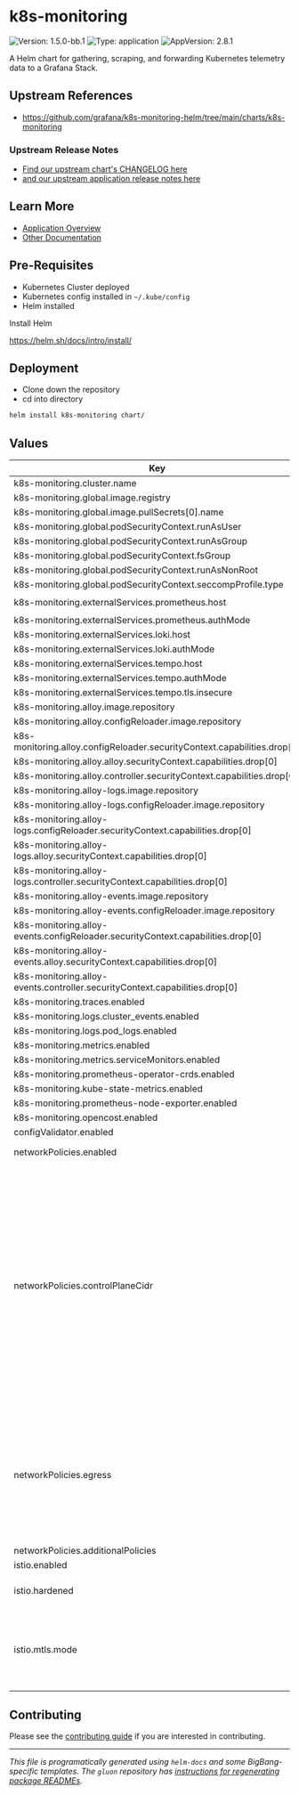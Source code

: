<!-- Warning: Do not manually edit this file. See notes on gluon + helm-docs at the end of this file for more information. -->
# k8s-monitoring

![Version: 1.5.0-bb.1](https://img.shields.io/badge/Version-1.5.0--bb.1-informational?style=flat-square) ![Type: application](https://img.shields.io/badge/Type-application-informational?style=flat-square) ![AppVersion: 2.8.1](https://img.shields.io/badge/AppVersion-2.8.1-informational?style=flat-square)

A Helm chart for gathering, scraping, and forwarding Kubernetes telemetry data to a Grafana Stack.

## Upstream References

* <https://github.com/grafana/k8s-monitoring-helm/tree/main/charts/k8s-monitoring>

### Upstream Release Notes

- [Find our upstream chart's CHANGELOG here](https://github.com/grafana/k8s-monitoring-helm/releases/)
- [and our upstream application release notes here](https://github.com/grafana/alloy/blob/main/docs/sources/release-notes.md?plain=1)

## Learn More
* [Application Overview](docs/overview.md)
* [Other Documentation](docs/)

## Pre-Requisites

* Kubernetes Cluster deployed
* Kubernetes config installed in `~/.kube/config`
* Helm installed

Install Helm

https://helm.sh/docs/intro/install/

## Deployment

* Clone down the repository
* cd into directory
```bash
helm install k8s-monitoring chart/
```

## Values

| Key | Type | Default | Description |
|-----|------|---------|-------------|
| k8s-monitoring.cluster.name | string | `"bigbang"` |  |
| k8s-monitoring.global.image.registry | string | `"registry1.dso.mil"` |  |
| k8s-monitoring.global.image.pullSecrets[0].name | string | `"private-registry"` |  |
| k8s-monitoring.global.podSecurityContext.runAsUser | int | `473` |  |
| k8s-monitoring.global.podSecurityContext.runAsGroup | int | `473` |  |
| k8s-monitoring.global.podSecurityContext.fsGroup | int | `473` |  |
| k8s-monitoring.global.podSecurityContext.runAsNonRoot | bool | `true` |  |
| k8s-monitoring.global.podSecurityContext.seccompProfile.type | string | `"RuntimeDefault"` |  |
| k8s-monitoring.externalServices.prometheus.host | string | `"monitoring-monitoring-kube-prometheus.monitoring.svc.cluster.local:9090"` |  |
| k8s-monitoring.externalServices.prometheus.authMode | string | `"none"` |  |
| k8s-monitoring.externalServices.loki.host | string | `"logging-loki.logging.svc.cluster.local:3100"` |  |
| k8s-monitoring.externalServices.loki.authMode | string | `"none"` |  |
| k8s-monitoring.externalServices.tempo.host | string | `"tempo-tempo.tempo.svc.cluster.local:4317"` |  |
| k8s-monitoring.externalServices.tempo.authMode | string | `"none"` |  |
| k8s-monitoring.externalServices.tempo.tls.insecure | bool | `true` |  |
| k8s-monitoring.alloy.image.repository | string | `"ironbank/opensource/grafana/alloy"` |  |
| k8s-monitoring.alloy.configReloader.image.repository | string | `"ironbank/opensource/jimmidyson/configmap-reload"` |  |
| k8s-monitoring.alloy.configReloader.securityContext.capabilities.drop[0] | string | `"ALL"` |  |
| k8s-monitoring.alloy.alloy.securityContext.capabilities.drop[0] | string | `"ALL"` |  |
| k8s-monitoring.alloy.controller.securityContext.capabilities.drop[0] | string | `"ALL"` |  |
| k8s-monitoring.alloy-logs.image.repository | string | `"ironbank/opensource/grafana/alloy"` |  |
| k8s-monitoring.alloy-logs.configReloader.image.repository | string | `"ironbank/opensource/jimmidyson/configmap-reload"` |  |
| k8s-monitoring.alloy-logs.configReloader.securityContext.capabilities.drop[0] | string | `"ALL"` |  |
| k8s-monitoring.alloy-logs.alloy.securityContext.capabilities.drop[0] | string | `"ALL"` |  |
| k8s-monitoring.alloy-logs.controller.securityContext.capabilities.drop[0] | string | `"ALL"` |  |
| k8s-monitoring.alloy-events.image.repository | string | `"ironbank/opensource/grafana/alloy"` |  |
| k8s-monitoring.alloy-events.configReloader.image.repository | string | `"ironbank/opensource/jimmidyson/configmap-reload"` |  |
| k8s-monitoring.alloy-events.configReloader.securityContext.capabilities.drop[0] | string | `"ALL"` |  |
| k8s-monitoring.alloy-events.alloy.securityContext.capabilities.drop[0] | string | `"ALL"` |  |
| k8s-monitoring.alloy-events.controller.securityContext.capabilities.drop[0] | string | `"ALL"` |  |
| k8s-monitoring.traces.enabled | bool | `true` |  |
| k8s-monitoring.logs.cluster_events.enabled | bool | `false` |  |
| k8s-monitoring.logs.pod_logs.enabled | bool | `false` |  |
| k8s-monitoring.metrics.enabled | bool | `true` |  |
| k8s-monitoring.metrics.serviceMonitors.enabled | bool | `false` |  |
| k8s-monitoring.prometheus-operator-crds.enabled | bool | `false` |  |
| k8s-monitoring.kube-state-metrics.enabled | bool | `false` |  |
| k8s-monitoring.prometheus-node-exporter.enabled | bool | `false` |  |
| k8s-monitoring.opencost.enabled | bool | `false` |  |
| configValidator.enabled | bool | `false` |  |
| networkPolicies.enabled | bool | `false` | Toggle networkPolicies |
| networkPolicies.controlPlaneCidr | string | `"0.0.0.0/0"` | Control Plane CIDR, defaults to 0.0.0.0/0, use `kubectl get endpoints -n default kubernetes` to get the CIDR range needed for your cluster Must be an IP CIDR range (x.x.x.x/x - ideally with /32 for the specific IP of a single endpoint, broader range for multiple masters/endpoints) Used by package NetworkPolicies to allow Kube API access |
| networkPolicies.egress | object | `{}` | NetworkPolicy selectors and ports for egress to downstream telemetry ingestion services. These should be uncommented and overridden if any of these values deviate from the Big Bang defaults. |
| networkPolicies.additionalPolicies | list | `[]` |  |
| istio.enabled | bool | `false` |  |
| istio.hardened | object | `{"customServiceEntries":[],"enabled":false,"outboundTrafficPolicyMode":"REGISTRY_ONLY"}` | Default peer authentication values |
| istio.mtls.mode | string | `"STRICT"` | STRICT = Allow only mutual TLS traffic, PERMISSIVE = Allow both plain text and mutual TLS traffic |

## Contributing

Please see the [contributing guide](./CONTRIBUTING.md) if you are interested in contributing.

---

_This file is programatically generated using `helm-docs` and some BigBang-specific templates. The `gluon` repository has [instructions for regenerating package READMEs](https://repo1.dso.mil/big-bang/product/packages/gluon/-/blob/master/docs/bb-package-readme.md)._


